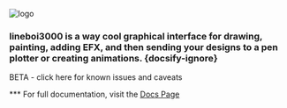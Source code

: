 ![logo](_media/lineboi-logo.png)

### **lineboi3000 is a way cool graphical interface for drawing, painting, adding EFX, and then sending your designs to a pen plotter or creating animations.** {docsify-ignore}

BETA - click here for known issues and caveats

\*\*\* For full documentation, visit the [Docs Page](http://username.github.io/repository)
